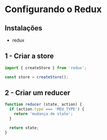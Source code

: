# Configurando o Redux

## Instalações
- redux

## 1 - Criar a store

```js
import { createStore } from 'redux';

const store = createStore();
```

## 2 - Criar um reducer

```js
function reducer (state, action) {
  if (action.type === 'MEU_TYPE') {
    return 'mudança de state';
  }

  return state;
}
```